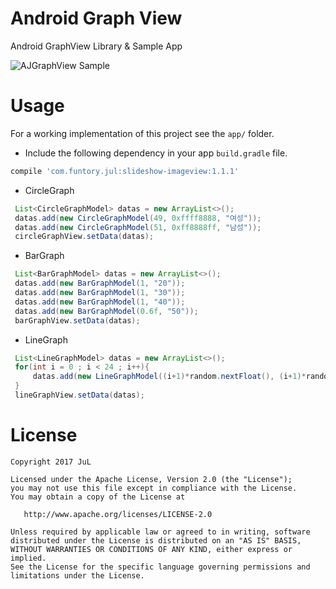 # Android Graph View
Android GraphView Library & Sample App


![AJGraphView Sample](https://raw.githubusercontent.com/JuL1205/AJGraphView/master/images/screenshot.gif)

# Usage

For a working implementation of this project see the `app/` folder.

* Include the following dependency in your app `build.gradle` file.

```groovy
compile 'com.funtory.jul:slideshow-imageview:1.1.1'
```

* CircleGraph
```java
 List<CircleGraphModel> datas = new ArrayList<>();
 datas.add(new CircleGraphModel(49, 0xffff8888, "여성"));
 datas.add(new CircleGraphModel(51, 0xff8888ff, "남성"));
 circleGraphView.setData(datas);
```

* BarGraph
```java
 List<BarGraphModel> datas = new ArrayList<>();
 datas.add(new BarGraphModel(1, "20"));
 datas.add(new BarGraphModel(1, "30"));
 datas.add(new BarGraphModel(1, "40"));
 datas.add(new BarGraphModel(0.6f, "50"));
 barGraphView.setData(datas);
```

* LineGraph
```java
 List<LineGraphModel> datas = new ArrayList<>();
 for(int i = 0 ; i < 24 ; i++){
     datas.add(new LineGraphModel((i+1)*random.nextFloat(), (i+1)*random.nextFloat(), ""+i));
 }
 lineGraphView.setData(datas);
```


# License

    Copyright 2017 JuL

    Licensed under the Apache License, Version 2.0 (the "License");
    you may not use this file except in compliance with the License.
    You may obtain a copy of the License at

       http://www.apache.org/licenses/LICENSE-2.0

    Unless required by applicable law or agreed to in writing, software
    distributed under the License is distributed on an "AS IS" BASIS,
    WITHOUT WARRANTIES OR CONDITIONS OF ANY KIND, either express or implied.
    See the License for the specific language governing permissions and
    limitations under the License.
